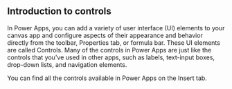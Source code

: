 ## Introduction to controls

In Power Apps, you can add a variety of user interface (UI) elements to your canvas app and configure aspects of their appearance and behavior directly from the toolbar, Properties tab, or formula bar. These UI elements are called Controls. Many of the controls in Power Apps are just like the controls that you've used in other apps, such as labels, text-input boxes, drop-down lists, and navigation elements.

You can find all the controls available in Power Apps on the Insert tab.
